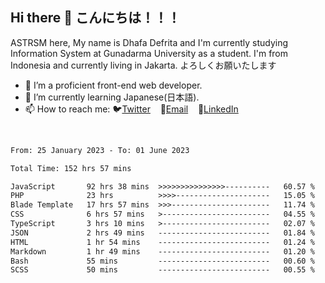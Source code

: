 ## Hi there 👋 こんにちは！！！
ASTRSM here, My name is Dhafa Defrita and I'm currently studying Information System at Gunadarma University as a student. I'm from Indonesia and currently living in Jakarta. よろしくお願いたします

- 🔭 I’m a proficient front-end web developer.
- 🌱 I’m currently learning Japanese(日本語).
- 📫 How to reach me: 🐦[Twitter](https://twitter.com/0_astrsm)&nbsp;&nbsp;&nbsp;&nbsp;📧[Email](ddefrito84@gmail.com)&nbsp;&nbsp;&nbsp;&nbsp;💼[LinkedIn](https://www.linkedin.com/in/dhafa-defrita-rama-yudistira-9357a9229/)
<br>
<!-- <p align="left">
<a href="https://github.com/ASTRSM">
  <img height="180em" src="https://github-readme-stats-eight-theta.vercel.app/api?username=ASTRSM&show_icons=true&theme=dracula&include_all_commits=true&count_private=true"/>
  <img height="180em" src="https://github-readme-stats-eight-theta.vercel.app/api/top-langs/?username=ASTRSM&layout=compact&langs_count=8&theme=dracula"/>
</a>
</p> -->

<!--START_SECTION:waka-->

```txt
From: 25 January 2023 - To: 01 June 2023

Total Time: 152 hrs 57 mins

JavaScript       92 hrs 38 mins  >>>>>>>>>>>>>>>----------   60.57 %
PHP              23 hrs          >>>>---------------------   15.05 %
Blade Template   17 hrs 57 mins  >>>----------------------   11.74 %
CSS              6 hrs 57 mins   >------------------------   04.55 %
TypeScript       3 hrs 10 mins   >------------------------   02.07 %
JSON             2 hrs 49 mins   -------------------------   01.84 %
HTML             1 hr 54 mins    -------------------------   01.24 %
Markdown         1 hr 49 mins    -------------------------   01.20 %
Bash             55 mins         -------------------------   00.60 %
SCSS             50 mins         -------------------------   00.55 %
```

<!--END_SECTION:waka-->
